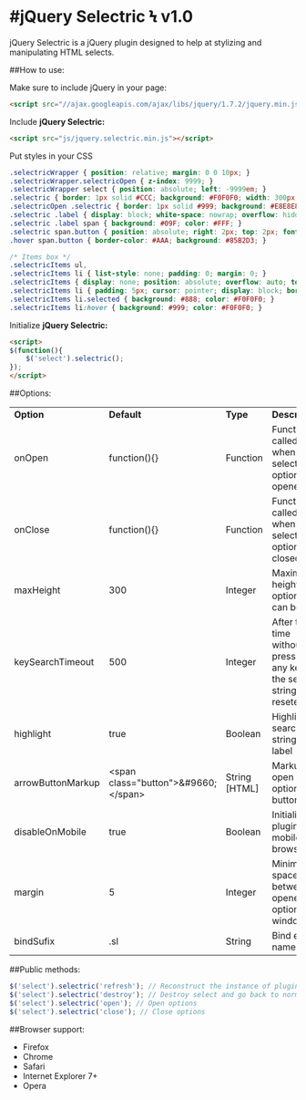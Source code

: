 #jQuery Selectric Ϟ v1.0
========================

jQuery Selectric is a jQuery plugin designed to help at stylizing and manipulating HTML selects.

##How to use:

Make sure to include jQuery in your page:

```html
<script src="//ajax.googleapis.com/ajax/libs/jquery/1.7.2/jquery.min.js"></script>
```

Include **jQuery Selectric:**

```html
<script src="js/jquery.selectric.min.js"></script>
```

Put styles in your CSS

```css
.selectricWrapper { position: relative; margin: 0 0 10px; }
.selectricWrapper.selectricOpen { z-index: 9999; }
.selectricWrapper select { position: absolute; left: -9999em; }
.selectric { border: 1px solid #CCC; background: #F0F0F0; width: 300px; position: relative; -moz-border-radius: 2px; -webkit-border-radius: 2px; border-radius: 2px; cursor: pointer; line-height: 16px; }
.selectricOpen .selectric { border: 1px solid #999; background: #E8E8E8; z-index: 9999; }
.selectric .label { display: block; white-space: nowrap; overflow: hidden; margin: 0 30px 0 0; padding: 5px 0 5px 5px; font-size: 13px; }
.selectric .label span { background: #09F; color: #FFF; }
.selectric span.button { position: absolute; right: 2px; top: 2px; font-size: 9px; height: 22px; width: 23px; -moz-border-radius: 2px; -webkit-border-radius: 2px; border-radius: 2px; color: #FFF; text-align: center; line-height: 22px; background: #A7C7DC; background: -moz-linear-gradient(top, #A7C7DC 0%, #85B2D3 100%); background: -webkit-gradient(linear, left top, left bottom, color-stop(0%,#A7C7DC), color-stop(100%,#85B2D3)); background: -webkit-linear-gradient(top, #A7C7DC 0%,#85B2D3 100%); background: -o-linear-gradient(top, #A7C7DC 0%,#85B2D3 100%); background: -ms-linear-gradient(top, #A7C7DC 0%,#85B2D3 100%); background: linear-gradient(top, #A7C7DC 0%,#85B2D3 100%); filter: progid:DXImageTransform.Microsoft.gradient( startColorstr='#A7C7DC', endColorstr='#85B2D3',GradientType=0 ); }
.hover span.button { border-color: #AAA; background: #85B2D3; }

/* Items box */
.selectricItems ul,
.selectricItems li { list-style: none; padding: 0; margin: 0; }
.selectricItems { display: none; position: absolute; overflow: auto; top: 28px; left: 0; background: #F0F0F0; border: 1px solid #DDD; z-index: 9998; }
.selectricItems li { padding: 5px; cursor: pointer; display: block; border-bottom: 1px solid #DFDFDF; }
.selectricItems li.selected { background: #888; color: #F0F0F0; }
.selectricItems li:hover { background: #999; color: #F0F0F0; }
```

Initialize **jQuery Selectric:**

```html
<script>
$(function(){
	$('select').selectric();
});
</script>
```

##Options:

<table>
	<tr>
		<td><strong>Option</strong></td>
		<td><strong>Default</strong></td>
		<td><strong>Type</strong></td>
		<td><strong>Description</strong></td>
	</tr>
	<tr>
		<td>onOpen</td>
		<td>function(){}</td>
		<td>Function</td>
		<td>Function called when select options is opened</td>
	</tr>
	<tr>
		<td>onClose</td>
		<td>function(){}</td>
		<td>Function</td>
		<td>Function called when select options is closed</td>
	</tr>
	<tr>
		<td>maxHeight</td>
		<td>300</td>
		<td>Integer</td>
		<td>Maximum height options box can be</td>
	</tr>
	<tr>
		<td>keySearchTimeout</td>
		<td>500</td>
		<td>Integer</td>
		<td>After this time without pressing any key, the search string is reseted</td>
	</tr>
	<tr>
		<td>highlight</td>
		<td>true</td>
		<td>Boolean</td>
		<td>Highlight searched string in label</td>
	</tr>
	<tr>
		<td>arrowButtonMarkup</td>
		<td>&lt;span class=&quot;button&quot;&gt;&amp;#9660;&lt;/span&gt;</td>
		<td>String [HTML]</td>
		<td>Markup for open options button</td>
	</tr>
	<tr>
		<td>disableOnMobile</td>
		<td>true</td>
		<td>Boolean</td>
		<td>Initialize plugin on mobile browsers</td>
	</tr>
	<tr>
		<td>margin</td>
		<td>5</td>
		<td>Integer</td>
		<td>Minimum space between opened options and window</td>
	</tr>
	<tr>
		<td>bindSufix</td>
		<td>.sl</td>
		<td>String</td>
		<td>Bind events namespace</td>
	</tr>
</table>

##Public methods:

```js
$('select').selectric('refresh'); // Reconstruct the instance of plugin
$('select').selectric('destroy'); // Destroy select and go back to normal
$('select').selectric('open'); // Open options
$('select').selectric('close'); // Close options
```

##Browser support:

* Firefox
* Chrome
* Safari
* Internet Explorer 7+
* Opera